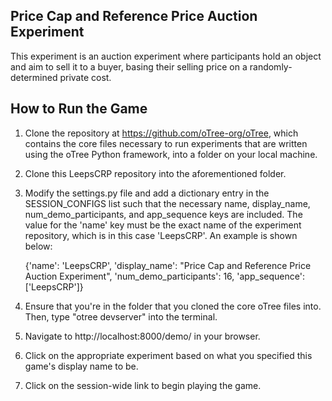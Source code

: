 ## Price Cap and Reference Price Auction Experiment
This experiment is an auction experiment where participants hold an object and aim to sell it to a buyer, basing their selling price on a randomly-determined private cost. 

## How to Run the Game 
1. Clone the repository at https://github.com/oTree-org/oTree, which contains the core files necessary to run experiments that are written using the oTree Python framework, into a folder on your local machine.
2. Clone this LeepsCRP repository into the aforementioned folder.
3. Modify the settings.py file and add a dictionary entry in the SESSION_CONFIGS list such that the necessary name, display_name, num_demo_participants, and app_sequence keys are included. The value for the 'name' key must be the exact name of the experiment repository, which is in this case 'LeepsCRP'. An example is shown below:
   
   {'name': 'LeepsCRP', 'display_name': "Price Cap and Reference Price Auction Experiment", 'num_demo_participants': 16, 'app_sequence': ['LeepsCRP']}
4. Ensure that you're in the folder that you cloned the core oTree files into. Then, type "otree devserver" into the terminal.
5. Navigate to http://localhost:8000/demo/ in your browser.
6. Click on the appropriate experiment based on what you specified this game's display name to be.
7. Click on the session-wide link to begin playing the game.
